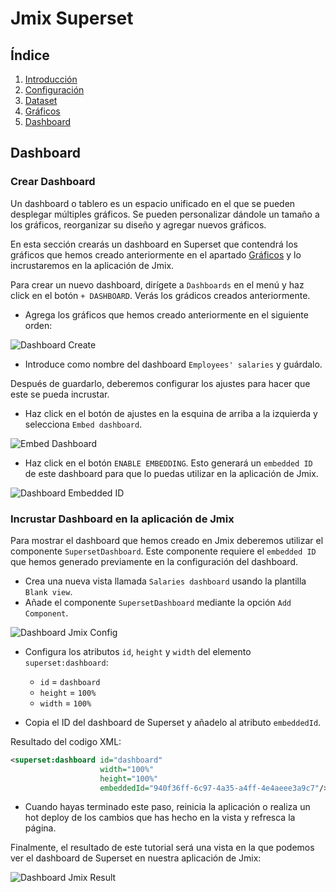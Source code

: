 # Jmix Superset

## Índice
1. [Introducción](Superset.md#Introducción)
2. [Configuración](Superset_config.md#Configuración)
3. [Dataset](Superset_dataset.md#Dataset)
4. [Gráficos](Superset_graficos.md#Gráficos)
5. [Dashboard](Superset_dashboard.md#Dashboard)

## Dashboard

### Crear Dashboard

Un dashboard o tablero es un espacio unificado en el que se pueden desplegar múltiples gráficos. Se pueden personalizar dándole un tamaño a los gráficos, reorganizar su diseño y agregar nuevos gráficos.

En esta sección crearás un dashboard en Superset que contendrá los gráficos que hemos creado anteriormente en el apartado [Gráficos](Superset_graficos.md#Gráficos) y lo incrustaremos en la aplicación de Jmix.

Para crear un nuevo dashboard, dirígete a `Dashboards` en el menú y haz click en el botón `+ DASHBOARD`. Verás los grádicos creados anteriormente.

- Agrega los gráficos que hemos creado anteriormente en el siguiente orden:

![Dashboard Create](https://docs.jmix.io/jmix/superset/_images/dashboard.png)

- Introduce como nombre del dashboard `Employees' salaries` y guárdalo.

Después de guardarlo, deberemos configurar los ajustes para hacer que este se pueda incrustar.

- Haz click en el botón de ajustes en la esquina de arriba a la izquierda y selecciona `Embed dashboard`.

![Embed Dashboard](https://docs.jmix.io/jmix/superset/_images/dashboard-settings.png)

- Haz click en el botón `ENABLE EMBEDDING`. Esto generará un `embedded ID` de este dashboard para que lo puedas utilizar en la aplicación de Jmix.

![Dashboard Embedded ID](https://docs.jmix.io/jmix/superset/_images/embedded-id-dialog.png)

### Incrustar Dashboard en la aplicación de Jmix

Para mostrar el dashboard que hemos creado en Jmix deberemos utilizar el componente `SupersetDashboard`. Este componente requiere el `embedded ID` que hemos generado previamente en la configuración del dashboard.

- Crea una nueva vista llamada `Salaries dashboard` usando la plantilla `Blank view`.
- Añade el componente `SupersetDashboard` mediante la opción `Add Component`.

![Dashboard Jmix Config](https://docs.jmix.io/jmix/superset/_images/adding-dashboard.png)

- Configura los atributos `id`, `height` y `width` del elemento `superset:dashboard`:

    - `id` = `dashboard`
    - `height` = `100%`
    - `width` = `100%`

- Copia el ID del dashboard de Superset y añadelo al atributo `embeddedId`.

Resultado del codigo XML:

```xml
<superset:dashboard id="dashboard"
                    width="100%"
                    height="100%"
                    embeddedId="940f36ff-6c97-4a35-a4ff-4e4aeee3a9c7"/>
```

- Cuando hayas terminado este paso, reinicia la aplicación o realiza un hot deploy de los cambios que has hecho en la vista y refresca la página.

Finalmente, el resultado de este tutorial será una vista en la que podemos ver el dashboard de Superset en nuestra aplicación de Jmix:

![Dashboard Jmix Result](https://docs.jmix.io/jmix/superset/_images/embeded-dashboard.png)